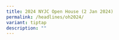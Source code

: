 ```yaml
---
title: 2024 NYJC Open House (2 Jan 2024)
permalink: /headlines/oh2024/
variant: tiptap
description: ""
---
```

